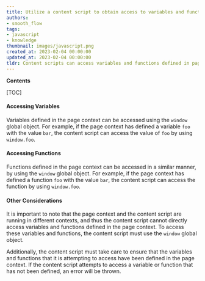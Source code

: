 ```yaml
---
title: Utilize a content script to obtain access to variables and functions that have been defined in the page context
authors:
- smooth_flow
tags:
- javascript
- knowledge
thumbnail: images/javascript.png
created_at: 2023-02-04 00:00:00
updated_at: 2023-02-04 00:00:00
tldr: Content scripts can access variables and functions defined in page context using the window object.
---
```


**Contents**

[TOC]

#### Accessing Variables

Variables defined in the page context can be accessed using the `window` global object. For example, if the page context has defined a variable `foo` with the value `bar`, the content script can access the value of `foo` by using `window.foo`.

#### Accessing Functions

Functions defined in the page context can be accessed in a similar manner, by using the `window` global object. For example, if the page context has defined a function `foo` with the value `bar`, the content script can access the function by using `window.foo`.

#### Other Considerations

It is important to note that the page context and the content script are running in different contexts, and thus the content script cannot directly access variables and functions defined in the page context. To access these variables and functions, the content script must use the `window` global object.

Additionally, the content script must take care to ensure that the variables and functions that it is attempting to access have been defined in the page context. If the content script attempts to access a variable or function that has not been defined, an error will be thrown.
